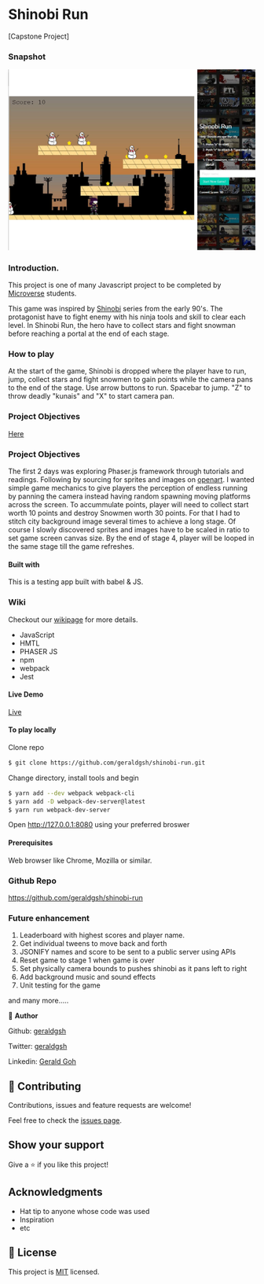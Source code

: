 # Shinobi Run
[Capstone  Project]

### Snapshot

![](https://github.com/geraldgsh/shinobi-run/blob/feature/assets/screenshot/shinobi-run-screenshot.JPG)

### Introduction.

This project is one of many Javascript project to be completed by [Microverse](https://www.microverse.org/) students.

This game was inspired by [Shinobi](https://en.wikipedia.org/wiki/Shinobi_(series)) series from the early 90's. The protagonist have to fight enemy with his ninja tools and skill to clear each level. In Shinobi Run, the hero have to collect stars and fight snowman before reaching a portal at the end of each stage.

### How to play

At the start of the game, Shinobi is dropped where the player have to run, jump, collect stars and fight snowmen to gain points while the camera pans to the end of the stage. Use arrow buttons to run. Spacebar to jump. "Z" to throw deadly "kunais" and "X" to start camera pan.

### Project Objectives

[Here](https://www.notion.so/Platform-game-4a55a7d1fcc245bcb012c76814764712)

### Project Objectives

The first 2 days was exploring Phaser.js framework through tutorials and readings. Following by sourcing for sprites and images on [openart](https://opengameart.org/). I wanted simple game mechanics to give players the perception of endless running by panning the camera instead having random spawning moving platforms across the screen. To accummulate points, player will need to collect start worth 10 points and destroy Snowmen worth 30 points. For that I had to stitch city background image several times to achieve a long stage. Of course I slowly discovered sprites and images have to be scaled in ratio to set game screen canvas size. By the end of stage 4, player will be looped in the same stage till the game refreshes.  

#### Built with

This is a testing app built with babel & JS.

### Wiki

Checkout our [wikipage](https://github.com/geraldgsh/shinobi-run/wiki) for more details. 

- JavaScript
- HMTL
- PHASER JS
- npm
- webpack
- Jest

#### Live Demo

[Live](https://shinobi-run.netlify.com/)

#### To play locally

Clone repo 
```sh
$ git clone https://github.com/geraldgsh/shinobi-run.git
```

Change directory, install tools and begin

```sh
$ yarn add --dev webpack webpack-cli
$ yarn add -D webpack-dev-server@latest
$ yarn run webpack-dev-server 
```

Open http://127.0.0.1:8080 using your preferred broswer

#### Prerequisites
Web browser like Chrome, Mozilla or similar.


### Github Repo
https://github.com/geraldgsh/shinobi-run

### Future enhancement

1. Leaderboard with highest scores and player name.
2. Get individual tweens to move back and forth
3. JSONIFY names and score to be sent to a public server using APIs
4. Reset game to stage 1 when game is over
5. Set physically camera bounds to pushes shinobi as it pans left to right
6. Add background music and sound effects
7. Unit testing for the game

and many more.....

👤 **Author**

Github: [geraldgsh](https://github.com/geraldgsh)

Twitter: [geraldgsh](https://github.com/geraldgsh)

Linkedin: [Gerald Goh](https://www.linkedin.com/geraldgsh)

## 🤝 Contributing
Contributions, issues and feature requests are welcome!

Feel free to check the [issues page](https://github.com/geraldgsh/shinobi-run/issues).

## Show your support

Give a ⭐️ if you like this project!

## Acknowledgments

- Hat tip to anyone whose code was used
- Inspiration
- etc

## 📝 License

This project is [MIT](lic.url) licensed.
